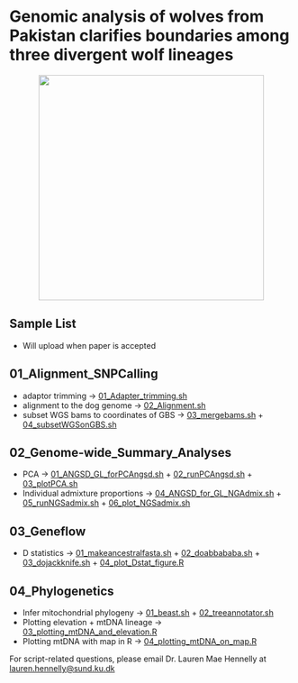 # Genomic analysis of wolves from Pakistan clarifies boundaries among three divergent wolf lineages

<p align="center">
<img src="/04_Phylogenetics/Aligning_and_Filtering/Wolfdrawing.png" length="400" width="400">
</p>

## Sample List 
- Will upload when paper is accepted

## 01_Alignment_SNPCalling
- adaptor trimming -> [01_Adapter_trimming.sh](/01_Alignment/01_Adapter_trimming.sh)
- alignment to the dog genome -> [02_Alignment.sh](/01_Alignment/02_Alignment.sh)
- subset WGS bams to coordinates of GBS -> [03_mergebams.sh](/01_Alignment/03_mergeGBSbams.sh) + [04_subsetWGSonGBS.sh](/01_Alignment/04_subsetWGSonGBS.sh)
  
## 02_Genome-wide_Summary_Analyses
- PCA -> [01_ANGSD_GL_forPCAngsd.sh](/02_Genome_wide_Summary/01_ANGSD_GL_forPCAngsd.sh) + [02_runPCAngsd.sh](/02_Genome_wide_Summary/02_runPCAngsd.sh) + [03_plotPCA.sh](/02_Genome_wide_Summary/03_plotPCA.sh)
- Individual admixture proportions -> [04_ANGSD_for_GL_NGAdmix.sh](/02_Genome_wide_Summary/04_ANGSD_for_GL_NGAdmix.sh) + [05_runNGSadmix.sh](/02_Genome_wide_Summary/05_runNGSadmix.sh) + [06_plot_NGSadmix.sh](/02_Genome_wide_Summary/06_plot_NGSadmix.sh)

## 03_Geneflow
- D statistics -> [01_makeancestralfasta.sh](/03_GeneFlow/01_makeancestralfasta.sh) + [02_doabbababa.sh](/03_GeneFlow/02_doabbababa.sh) + [03_dojackknife.sh](/03_GeneFlow/03_dojackknife.sh) +  [04_plot_Dstat_figure.R](/03_GeneFlow/04_plot_Dstat_figure.R)
  
## 04_Phylogenetics
- Infer mitochondrial phylogeny -> [01_beast.sh](/04_Phylogenetics/01_beast.sh) + [02_treeannotator.sh](/04_Phylogenetics/02_treeannotator.sh) 
- Plotting elevation + mtDNA lineage -> [03_plotting_mtDNA_and_elevation.R](/04_Phylogenetics/03_plotting_mtDNA_and_elevation.R) 
- Plotting mtDNA with map in R -> [04_plotting_mtDNA_on_map.R](/04_Phylogenetics/04_plotting_mtDNA_on_map.R)

For script-related questions, please email Dr. Lauren Mae Hennelly at lauren.hennelly@sund.ku.dk


